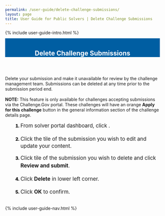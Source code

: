 ```yaml
---
permalink: /user-guide/delete-challenge-submissions/
layout: page
title: User Guide for Public Solvers | Delete Challenge Submissions
---
```

<div class="row">
  <div class="col-sm-12">{% include user-guide-intro.html %}</div>
</div>
<div class="row" style="padding-top: 10px; padding-bottom: 30px;">
  <div class="col-sm-12" style="padding-top: 6px; background-color: #005ea2; color: #ffffff; text-align: center;">
    <h2>Delete Challenge Submissions</h2>
  </div>
</div>
<div class="row">
  <div class="col-sm-7">
    <p>Delete your submission and make it unavailable for review by the challenge management team.  Submissions can be deleted at any time prior to the submission period end.<br><br><b>NOTE:</b> This feature is only available for challenges accepting submissions via the Challenge.Gov portal.  These challenges will have an orange <b>Apply for this challenge</b> button in the general information section of the challenge details page.</p>
    <ol style="padding-left: 50px;">
      <li style="font-weight:900;"><span style="font-size: 1.06rem; line-height: 1.5; font-weight: 400;">From solver portal dashboard, click <b<My Submissions</b>.</span></li>
      <br>
      <li style="font-weight:900;"><span style="font-size: 1.06rem; line-height: 1.5; font-weight: 400;">Click the tile of the submission you wish to edit and update your content.</span></li>
      <br>
      <li style="font-weight:900;"><span style="font-size: 1.06rem; line-height: 1.5; font-weight: 400;">Click tile of the submission you wish to delete and click <b>Review and submit</b>.</span></li>
            <br>
      <li style="font-weight:900;"><span style="font-size: 1.06rem; line-height: 1.5; font-weight: 400;">Click <b>Delete</b> in lower left corner.</span></li>
     <br>
      <li style="font-weight:900;"><span style="font-size: 1.06rem; line-height: 1.5; font-weight: 400;">Click <b>OK</b> to confirm.</span></li>
    </ol>
  </div>
  <div class="col-sm-1">&nbsp;</div>
  <div class="col-sm-4"> {% include user-guide-nav.html %} </div>
</div>
